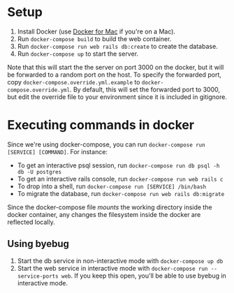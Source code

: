 # Setup
1. Install Docker (use [Docker for Mac](https://docs.docker.com/docker-for-mac/) if you're on a Mac).
1. Run `docker-compose build` to build the web container.
1. Run `docker-compose run web rails db:create` to create the database.
1. Run `docker-compose up` to start the server.

Note that this will start the the server on port 3000 on the docker, but it will be forwarded to a random port on the host. To specify the forwarded port, copy `docker-compose.override.yml.example` to `docker-compose.override.yml`. By default, this will set the forwarded port to 3000, but edit the override file to your environment since it is included in gitignore.

# Executing commands in docker
Since we're using docker-compose, you can run `docker-compose run [SERVICE] [COMMAND]`. For instance:

* To get an interactive psql session, run `docker-compose run db psql -h db -U postgres`
* To get an interactive rails console, run `docker-compose run web rails c`
* To drop into a shell, run `docker-compose run [SERVICE] /bin/bash`
* To migrate the database, run `docker-compose run web rails db:migrate`

Since the docker-compose file *mounts* the working directory inside the docker container, any changes the filesystem inside the docker are reflected locally.

## Using byebug
1. Start the db service in non-interactive mode with `docker-compose up db`
1. Start the web service in interactive mode with `docker-compose run --service-ports web`. If you keep this open, you'll be able to use byebug in interactive mode.
